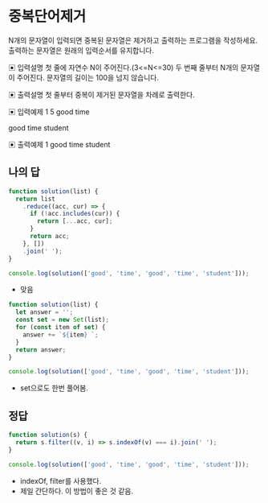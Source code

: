 # 중복단어제거

N개의 문자열이 입력되면 중복된 문자열은 제거하고 출력하는 프로그램을 작성하세요. 출력하는 문자열은 원래의 입력순서를 유지합니다.

▣ 입력설명
 첫 줄에 자연수 N이 주어진다.(3<=N<=30)
 두 번째 줄부터 N개의 문자열이 주어진다. 문자열의 길이는 100을 넘지 않습니다.

▣ 출력설명
 첫 줄부터 중복이 제거된 문자열을 차례로 출력한다.

▣ 입력예제 1 5
 good
 time

good time student

▣ 출력예제 1 good
 time
 student

## 나의 답

```js
function solution(list) {
  return list
    .reduce((acc, cur) => {
      if (!acc.includes(cur)) {
        return [...acc, cur];
      }
      return acc;
    }, [])
    .join(' ');
}

console.log(solution(['good', 'time', 'good', 'time', 'student']));
```

- 맞음

```js
function solution(list) {
  let answer = '';
  const set = new Set(list);
  for (const item of set) {
    answer += `${item} `;
  }
  return answer;
}

console.log(solution(['good', 'time', 'good', 'time', 'student']));
```

- set으로도 한번 풀어봄.

## 정답

```js
function solution(s) {
  return s.filter((v, i) => s.indexOf(v) === i).join(' ');
}

console.log(solution(['good', 'time', 'good', 'time', 'student']));
```

- indexOf, filter를 사용했다.
- 제일 간단하다. 이 방법이 좋은 것 같음.
